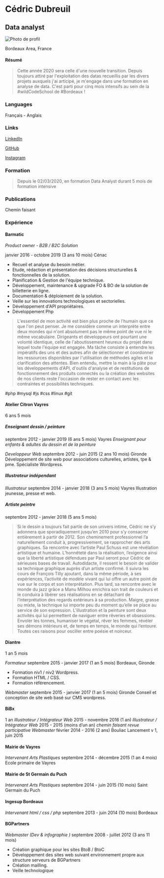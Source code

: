 Cédric Dubreuil
===============
Data analyst
------------

![Photo de profil](https://media-exp1.licdn.com/dms/image/C5603AQEBOgpgxAh2bQ/profile-displayphoto-shrink_200_200/0?e=1591228800&v=beta&t=ee76VpqTU3x259T4EYuY5Td0Pih_Cm6TcNdVda-lO24)

Bordeaux Area, France

#### Résumé
>Cette année 2020 sera celle d'une nouvelle transition. Depuis toujours attiré par l'exploitation des datas recueillis par les divers projets auxquels j'ai articipé, je m'engage dans une formation en analyse de data.
C'est parti pour cinq mois intensifs au sein de la #wildCodeSchool de #Bordeaux !

### Languages
Français - Anglais

### Links
[LinkedIn](https://www.linkedin.com/in/c%C3%A9dric-dubreuil-37aa8a40/)

[GitHub](https://github.com/cedricDubreuil)

[Instagram](https://www.instagram.com/cd.ill/)

### Formation
>Depuis le 02/03/2020, en formation Data Analyst durant 5 mois de formation intensive


### Publications
Chemin faisant

### Expérience
#### Barmatic
*Product owner - B2B / B2C Solution*

janvier 2016 - octobre 2019 (3 ans 10 mois)
Cénac

- Recueil et analyse du besoin métier.
- Etude, rédaction et présentation des décisions structurelles & fonctionnelles de la solution.
- Planification & Gestion de l'équipe technique.
- Développement, maintenance & upgrade FO & BO de la solution de billetterie en ligne.
- Documentation & déploiement de la solution.
- Veille sur les innovations technologiques et sectorielles.
- Développement d'API propriétaires.
- Développement Php

>L'essentiel de mon activité est bien plus proche de l'humain que ce que l'on peut penser.
Je me considère comme un interprète entre deux mondes qui n'ont absolument pas le même point de vue ni le même vocabulaire. Dirigeants et développeurs ont pourtant une volonté identique, celle de l'aboutissement heureux du projet dans lequel toute l'équipe est engagée.
Ma tâche consiste à entendre les impératifs des uns et des autres afin de sélectionner et coordonner les ressources disponibles par l'utilisation de méthodes agiles et la clarification des attentes.
Bien entendu, mettre la main à la pâte pour les développements d'API, d'outils d'analyse et de restitutions de fonctionnement des produits connectés ou la création des websites de nos clients reste l'occasion de rester en contact avec les contraintes et possibilités techniques.

#php #mysql #js #css #linux #git

#### Atelier Citron Vayres
6 ans 5 mois
##### Enseignant dessin / peinture
septembre 2012 - janvier 2019 (6 ans 5 mois)
Vayres
*Enseignant pour enfants & adultes du dessin et de la peinture*

*Developpeur Web*
septembre 2012 - juin 2015 (2 ans 10 mois)
Gironde
Développement de site web pour associations culturelles, artistes, tpe & pme.
Spécialiste Wordpress.

##### Illustrateur indépendant
*Illustrateur*
septembre 2014 - janvier 2018 (3 ans 5 mois)
Vayres
Illustration jeunesse, presse et web.

##### Artiste peintre
septembre 2012 - janvier 2018 (5 ans 5 mois)

>Si le dessin a toujours fait partie de son univers intime, Cédric ne s’y adonnera que sporadiquement jusqu’en 2010 pour s’y consacrer entièrement à partir de 2012.
Son cheminement professionnel l’a naturellement conduit à, progressivement, se rapprocher des arts graphiques.
Sa rencontre avec l’artiste Paul Schuss est une révélation artistique et humaine. L’honnêteté dans la réalisation, l’exigence ainsi que la liberté artistique défendues par Paul seront pour Cédric de sérieuses bases de travail.
Autodidacte, il ressent le besoin de valider sa technique graphique auprès d’un artiste confirmé. Il suivra les cours de François Tilly ajoutant, dans la même période, à ses expériences, l’activité de modèle vivant qui lui offre un autre
point de vue sur le corps et son interprétation.
Plus tard, sa rencontre avec le monde du jazz grâce a Manu Milhou enrichira son trait de couleurs et le conduira à libérer ses réalisations en se détachant de l’interprétation des regards extérieurs à sa production.
Maigre, grasse ou mixte, la technique lui importe peu du moment qu’elle se place au service de son expression. L’illustration et la peinture sont deux activités qui lui permettent de naviguer entre rêveries et obsessions. Envoler les tonnes, humaniser le végétal, rêver les femmes, révéler ses démons intérieurs et, de temps en temps, le monde qui l’entoure. 
Toutes ces raisons pour osciller entre poésie et noirceur.

#### Diantre
1 an 5 mois

*Formateur*
septembre 2015 - janvier 2017 (1 an 5 mois)
Bordeaux, Gironde
- Formation niv1 / niv2 Wordpress.
- Formation HTML / CSS.
- Formation référencement.

*Webmaster*
septembre 2015 - janvier 2017 (1 an 5 mois)
Gironde
Conseil et conception de site web basé sur CMS wordpress.

#### BiBx
1 an
*Illustrateur / Intégrateur Web*
2015 - novembre 2016 (1 an)
*Illustrateur / Intégrateur Web*
2015 - 2015 (moins d’un an)
*chemin faisant revue participative Webmaster*
février 2014 - 2016 (2 ans)
Bouliac
Lancement v 1, juin 2015

#### Mairie de Vayres
*Intervenant Arts Plastiques*
septembre 2014 - décembre 2015 (1 an 4 mois)
Ecole primaire de Vayres

#### Mairie de St Germain du Puch
*Intervenant Arts Plastiques*
septembre 2014 - juin 2015 (10 mois)
Saint Germain du Puch

#### Ingesup Bordeaux
*Intervenant html / css / php*
septembre 2013 - juin 2014 (10 mois)
Bordeaux

#### BGPartners
*Webmaster (Dev & infographie )*
septembre 2008 - juillet 2012 (3 ans 11 mois)
- Création graphique pour les sites BtoB / BtoC
- Développement des sites web suivant environnement propre aux structure serveurs de BGPartners
- Création mailling.
- Veille technologique
